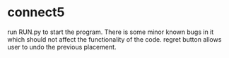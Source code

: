 # connect5
 run RUN.py to start the program. 
 There is some minor known bugs in it which should not affect the functionality of the code. 
 regret button allows user to undo the previous placement.

